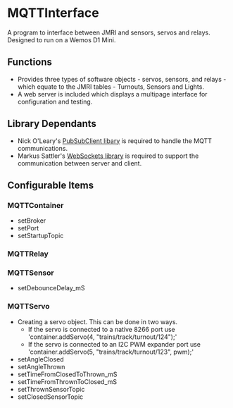# MQTTInterface
A program to interface between JMRI and sensors, servos and relays. Designed to run on a Wemos D1 Mini.
## Functions
* Provides three types of software objects - servos, sensors, and relays - which equate to the JMRI tables - Turnouts, Sensors and Lights.
* A web server is included which displays a multipage interface for configuration and testing.
## Library Dependants
* Nick O'Leary's [PubSubClient libary](https://github.com/knolleary/pubsubclient/) is required to handle the MQTT communications.
* Markus Sattler's [WebSockets library](https://github.com/Links2004/arduinoWebSockets) is required to support the communication between server and client.
## Configurable Items
### MQTTContainer
* setBroker
* setPort
* setStartupTopic
### MQTTRelay
### MQTTSensor
* setDebounceDelay_mS
### MQTTServo
* Creating a servo object. This can be done in two ways.
    - If the servo is connected to a native 8266 port use 'container.addServo(4, "trains/track/turnout/124");'
    - If the servo is connected to an I2C PWM expander port use 'container.addServo(5, "trains/track/turnout/123", pwm);'
* setAngleClosed
* setAngleThrown
* setTimeFromClosedToThrown_mS
* setTimeFromThrownToClosed_mS
* setThrownSensorTopic
* setClosedSensorTopic
